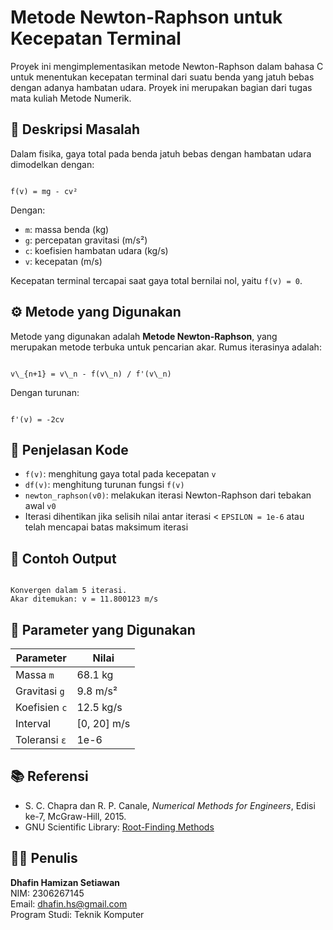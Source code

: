 # Metode Newton-Raphson untuk Kecepatan Terminal

Proyek ini mengimplementasikan metode Newton-Raphson dalam bahasa C untuk menentukan kecepatan terminal dari suatu benda yang jatuh bebas dengan adanya hambatan udara. Proyek ini merupakan bagian dari tugas mata kuliah Metode Numerik.

## 📌 Deskripsi Masalah

Dalam fisika, gaya total pada benda jatuh bebas dengan hambatan udara dimodelkan dengan:

```

f(v) = mg - cv²

```

Dengan:
- `m`: massa benda (kg)
- `g`: percepatan gravitasi (m/s²)
- `c`: koefisien hambatan udara (kg/s)
- `v`: kecepatan (m/s)

Kecepatan terminal tercapai saat gaya total bernilai nol, yaitu `f(v) = 0`.

## ⚙️ Metode yang Digunakan

Metode yang digunakan adalah **Metode Newton-Raphson**, yang merupakan metode terbuka untuk pencarian akar. Rumus iterasinya adalah:

```

v\_{n+1} = v\_n - f(v\_n) / f'(v\_n)

```

Dengan turunan:

```

f'(v) = -2cv

```

## 📄 Penjelasan Kode

- `f(v)`: menghitung gaya total pada kecepatan `v`
- `df(v)`: menghitung turunan fungsi `f(v)`
- `newton_raphson(v0)`: melakukan iterasi Newton-Raphson dari tebakan awal `v0`
- Iterasi dihentikan jika selisih nilai antar iterasi < `EPSILON = 1e-6` atau telah mencapai batas maksimum iterasi

## 🧪 Contoh Output

```

Konvergen dalam 5 iterasi.
Akar ditemukan: v = 11.800123 m/s

```

## 📌 Parameter yang Digunakan

| Parameter      | Nilai        |
|----------------|--------------|
| Massa `m`      | 68.1 kg      |
| Gravitasi `g`  | 9.8 m/s²     |
| Koefisien `c`  | 12.5 kg/s    |
| Interval       | [0, 20] m/s  |
| Toleransi `ε`  | 1e-6         |


## 📚 Referensi

- S. C. Chapra dan R. P. Canale, *Numerical Methods for Engineers*, Edisi ke-7, McGraw-Hill, 2015.
- GNU Scientific Library: [Root-Finding Methods](https://www.gnu.org/software/gsl/doc/html/roots.html)

## 🧑‍💻 Penulis

**Dhafin Hamizan Setiawan**  
NIM: 2306267145  
Email: dhafin.hs@gmail.com  
Program Studi: Teknik Komputer